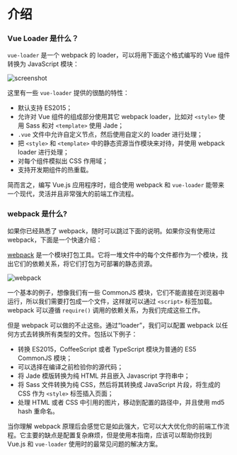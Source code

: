 # 介绍



### Vue Loader 是什么？


<code>vue-loader</code> 是一个 webpack 的 loader，可以将用下面这个格式编写的 Vue 组件转换为 JavaScript 模块：

![screenshot](http://blog.evanyou.me/images/vue-component.png)

这里有一些 <code>vue-loader</code> 提供的很酷的特性：


- 默认支持 ES2015；
- 允许对 Vue 组件的组成部分使用其它 webpack loader，比如对 <code>&lt;style&gt;</code> 使用 Sass 和对 <code>&lt;template&gt;</code> 使用 Jade；
- <code>.vue</code> 文件中允许自定义节点，然后使用自定义的 loader 进行处理；
- 把 <code>&lt;style&gt;</code> 和 <code>&lt;template&gt;</code> 中的静态资源当作模块来对待，并使用 webpack loader 进行处理；
- 对每个组件模拟出 CSS 作用域；
- 支持开发期组件的热重载。

简而言之，编写 Vue.js 应用程序时，组合使用 webpack 和 <code>vue-loader</code> 能带来一个现代，灵活并且非常强大的前端工作流程。


### webpack 是什么?


如果你已经熟悉了 webpack，随时可以跳过下面的说明。如果你没有使用过 webpack，下面是一个快速介绍：

[webpack](https://webpack.github.io/) 是一个模块打包工具。它将一堆文件中的每个文件都作为一个模块，找出它们的依赖关系，将它们打包为可部署的静态资源。

![webpack](https://webpack.github.io/assets/what-is-webpack.png)

一个基本的例子，想像我们有一些 CommonJS 模块，它们不能直接在浏览器中运行，所以我们需要打包成一个文件，这样就可以通过 <code>&lt;script&gt;</code> 标签加载。webpack 可以遵循 <code>require()</code> 调用的依赖关系，为我们完成这些工作。

但是 webpack 可以做的不止这些。通过“loader”，我们可以配置 webpack 以任何方式去转换所有类型的文件。包括以下例子：


- 转换 ES2015，CoffeeScript 或者 TypeScript 模块为普通的 ES5 CommonJS 模块；
- 可以选择在编译之前检验你的源代码；
- 将 Jade 模版转换为纯 HTML 并且嵌入 Javascript 字符串中；
- 将 Sass 文件转换为纯 CSS，然后将其转换成 JavaScript 片段，将生成的 CSS 作为 <code>&lt;style&gt;</code> 标签插入页面；
- 处理 HTML 或者 CSS 中引用的图片，移动到配置的路径中，并且使用 md5 hash 重命名。

当你理解 webpack 原理后会感觉它是如此强大，它可以大大优化你的前端工作流程。它主要的缺点是配置复杂麻烦，但是使用本指南，应该可以帮助你找到 Vue.js 和 <code>vue-loader</code> 使用时的最常见问题的解决方案。

